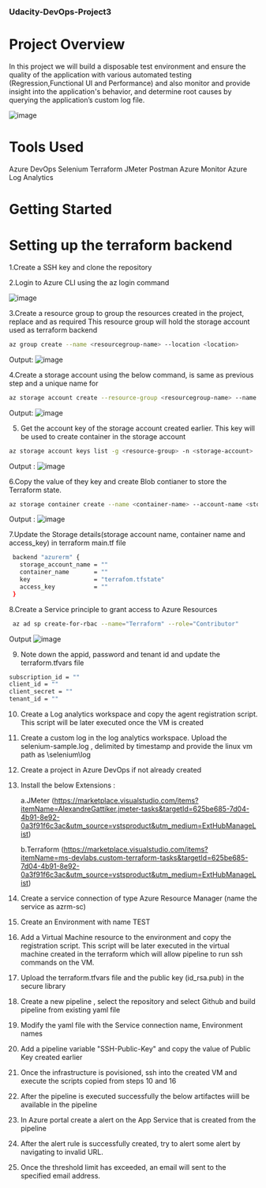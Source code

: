 ### Udacity-DevOps-Project3

# Project Overview

In this project we will build a disposable test environment and ensure the quality of the application with various automated testing (Regression,Functional UI and Performance) and also  monitor and provide insight into the application's behavior, and determine root causes by querying the application’s custom log file.

![image](https://user-images.githubusercontent.com/24310615/124194544-af074f80-dac0-11eb-86ab-5d1171347c61.png)

# Tools Used 

Azure DevOps
Selenium
Terraform
JMeter
Postman
Azure Monitor
Azure Log Analytics

# Getting Started

# Setting up the terraform backend

1.Create a SSH key and clone the repository 

2.Login to Azure CLI using the az login command

![image](https://user-images.githubusercontent.com/24310615/123080113-81613d00-d414-11eb-8cdf-88edc3a4fc57.png)


3.Create a resource group to group the resources created in the project, replace <resourcegroup-name> and <location> as required
This resource group will hold the storage account used as terraform backend
 
```sh
az group create --name <resourcegroup-name> --location <location>
```

Output: 
 ![image](https://user-images.githubusercontent.com/24310615/123095111-9abeb500-d425-11eb-94ea-1dcc7848a4ec.png)

4.Create a storage account using the below command, <resourcegroup-name> is same as previous step and a unique name for <storage-account>
 
```sh
az storage account create --resource-group <resourcegroup-name> --name <storage-account> --sku Standard_LRS
```

 Output:
 ![image](https://user-images.githubusercontent.com/24310615/123095281-d48fbb80-d425-11eb-93ab-31cea65914ea.png)

 
 5. Get the account key of the storage account created earlier. This key will be used to create container in the storage account
```sh
az storage account keys list -g <resource-group> -n <storage-account>
```
 Output :
 ![image](https://user-images.githubusercontent.com/24310615/123095628-2cc6bd80-d426-11eb-9130-3c2a75bb0e23.png)

 
6.Copy the value of they key and create Blob contianer to store the Terraform state. 
```sh
az storage container create --name <container-name> --account-name <storage-account> --account-key <account-key>
```
Output : 
 ![image](https://user-images.githubusercontent.com/24310615/123095899-73b4b300-d426-11eb-97cf-bdd71d5649d0.png)

 
7.Update the Storage details(storage account name, container name and access_key) in terraform main.tf file

 ```sh
  backend "azurerm" {
    storage_account_name = ""
    container_name       = ""
    key                  = "terrafom.tfstate"
    access_key           = ""
  }
 ```
 
8.Create a Service principle to grant access to Azure Resources
```sh
 az ad sp create-for-rbac --name="Terraform" --role="Contributor" 
```
 Output 
 ![image](https://user-images.githubusercontent.com/24310615/123100366-f7709e80-d42a-11eb-90c5-4c0bf8ee40f7.png)

9. Note down the appid, password and tenant id and update the terraform.tfvars file
```sh
subscription_id = ""
client_id = ""
client_secret = ""
tenant_id = ""
 ```
 
 10. Create a Log analytics workspace and copy the agent registration script. This script will be later executed once the VM is created
 
 11. Create a custom log in the log analytics workspace. Upload the selenium-sample.log , delimited by timestamp and provide the linux vm path as \selenium\log
 
 
 12. Create a project in Azure DevOps if not already created
 
 13. Install the below Extensions :

      a.JMeter (https://marketplace.visualstudio.com/items?itemName=AlexandreGattiker.jmeter-tasks&targetId=625be685-7d04-4b91-8e92-0a3f91f6c3ac&utm_source=vstsproduct&utm_medium=ExtHubManageList)

      b.Terraform (https://marketplace.visualstudio.com/items?itemName=ms-devlabs.custom-terraform-tasks&targetId=625be685-7d04-4b91-8e92-0a3f91f6c3ac&utm_source=vstsproduct&utm_medium=ExtHubManageList)

 
 14. Create a service connection of type Azure Resource Manager (name the service as azrm-sc)
 
 15. Create an Environment with name TEST
 
 16. Add a Virtual Machine resource to the environment and copy the registration script. This script will be later executed in the virtual machine created in the terraform which      will allow pipeline to run ssh commands on the VM.
 
 
 17. Upload the terraform.tfvars file and the public key (id_rsa.pub) in the secure library
 
 18. Create a new pipeline , select the repository and select Github and build pipeline from existing yaml file
 
 19. Modify the yaml file with the Service connection name, Environment names
 
 20. Add a pipeline variable "SSH-Public-Key" and copy the value of Public Key created earlier
 
 21. Once the infrastructure is povisioned, ssh into the created VM and execute the scripts copied from steps 10 and 16
 
 22. After the pipeline is executed successfully the below artifactes wiill be available in the pipeline
 
 
 23. In Azure portal create a alert on the App Service that is created from the pipeline
     
 24. After the alert rule is successfully created, try to alert some alert by navigating to invalid URL. 
 
 25. Once the threshold limit has exceeded, an email will sent to the specified email address.
 
 
 
 
 
